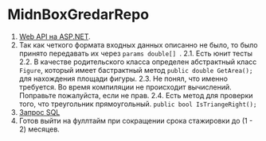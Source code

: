 # MidnBoxGredarRepo
1. [Web API на ASP.NET](https://github.com/gredar11/CookingIsSimpleWebApi "ссылка на репозиторий"). 
2. Так как четкого формата входных данных описанно не было, то было принято передавать их через ```params double[] ```.
   2.1. Есть юнит тесты
   2.2. В качестве родительского класса определен абстрактный класс ```Figure```, который имеет бастрактный метод ```public double GetArea();``` для нахождения площади фигуры.
   2.3. Не понял, что именно требуется. Во время компиляции не происходит вычислений. Поправьте пожалуйста, если не прав.
   2.4. Есть метод для проверки того, что треугольник прямоугольный. ```public bool IsTriangeRight();```
3. [Запрос SQL](https://github.com/gredar11/MidnBoxGredarRepo/blob/master/Question3.sql)
4. Готов выйти на фуллтайм при сокращении срока стажировки до (1 - 2) месяцев.
